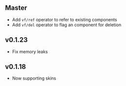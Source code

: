 ## Master

- Add `vf/ref` operator to refer to existing components
- Add `vf/del` operator to flag an component for deletion

## v0.1.23

- Fix memory leaks

## v0.1.18

- Now supporting skins
